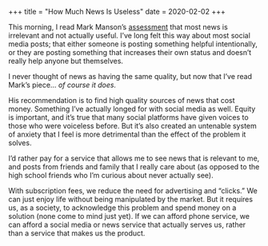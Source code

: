 +++
title = "How Much News Is Useless"
date = 2020-02-02
+++

This morning, I read Mark Manson’s [assessment][1] that most news is irrelevant and not actually useful. I’ve long felt this way about most social media posts; that either someone is posting something helpful intentionally, or they are posting something that increases their own status and doesn’t really help anyone but themselves.

I never thought of news as having the same quality, but now that I’ve read Mark’s piece… _of course it does._

His recommendation is to find high quality sources of news that cost money. Something I’ve actually longed for with social media as well. Equity is important, and it’s true that many social platforms have given voices to those who were voiceless before. But it’s also created an untenable system of anxiety that I feel is more detrimental than the effect of the problem it solves.

I’d rather pay for a service that allows me to see news that is relevant to me, and posts from friends and family that I really care about (as opposed to the high school friends who I’m curious about never actually see).

With subscription fees, we reduce the need for advertising and “clicks.” We can just enjoy life without being manipulated by the market. But it requires us, as a society, to acknowledge this problem and spend money on a solution (none come to mind just yet). If we can afford phone service, we can afford a social media or news service that actually serves us, rather than a service that makes us the product.

 [1]: https://markmanson.net/why-you-should-quit-the-news